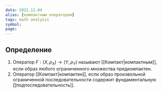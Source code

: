 ```yaml
---
data: 2022.12.04
alias: [компактным оператором]
tags: math analysis
symbol:
page:
---
```

## Определение
1) Оператор $F: (X, \rho_{X})\rightarrow(Y,\rho_{Y})$ называют [[Компакт|компактным]], если образ любого ограниченного множества предкомпактен.
2) Оператор [[Компакт|компактен]], если образ произвольной ограниченной последовательности содержит фундаментальную [[подпоследовательность]].